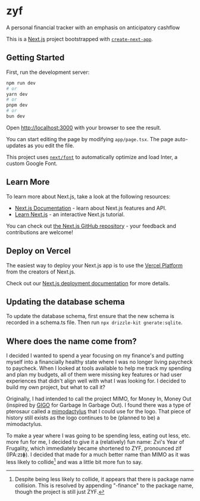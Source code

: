 # zyf

A personal financial tracker with an emphasis on anticipatory cashflow

This is a [Next.js](https://nextjs.org/) project bootstrapped with [`create-next-app`](https://github.com/vercel/next.js/tree/canary/packages/create-next-app).

## Getting Started

First, run the development server:

```bash
npm run dev
# or
yarn dev
# or
pnpm dev
# or
bun dev
```

Open [http://localhost:3000](http://localhost:3000) with your browser to see the result.

You can start editing the page by modifying `app/page.tsx`. The page auto-updates as you edit the file.

This project uses [`next/font`](https://nextjs.org/docs/basic-features/font-optimization) to automatically optimize and load Inter, a custom Google Font.

## Learn More

To learn more about Next.js, take a look at the following resources:

-   [Next.js Documentation](https://nextjs.org/docs) - learn about Next.js features and API.
-   [Learn Next.js](https://nextjs.org/learn) - an interactive Next.js tutorial.

You can check out [the Next.js GitHub repository](https://github.com/vercel/next.js/) - your feedback and contributions are welcome!

## Deploy on Vercel

The easiest way to deploy your Next.js app is to use the [Vercel Platform](https://vercel.com/new?utm_medium=default-template&filter=next.js&utm_source=create-next-app&utm_campaign=create-next-app-readme) from the creators of Next.js.

Check out our [Next.js deployment documentation](https://nextjs.org/docs/deployment) for more details.

## Updating the database schema

To update the database schema, first ensure that the new schema is recorded in
a schema.ts file. Then run `npx drizzle-kit gnerate:sqlite`.

## Where does the name come from?

I decided I wanted to spend a year focusing on my finance's and putting myself
into a financially healthy state where I was no longer living paycheck to
paycheck. When I looked at tools available to help me track my spending and
plan my budgets, all of them were missing key features or had user experiences
that didn't align well with what I was looking for. I decided to build my own
project, but what to call it?

Originally, I had intended to call the project MIMO, for Money In, Money Out
(inspired by [GIGO][garbage in, garbage out] for Garbage In Garbage Out). I
found there was a type of pterosaur called a [mimodactylus][mimodactylus] that
I could use for the logo. That piece of history still exists as the logo
continues to be (planned to be) a mimodactylus.

To make a year where I was going to be spending less, eating out less, etc.
more fun for me, I decided to give it a (relatively) fun name: Zvi's Year of
Frugality, which immediately became shortened to ZYF, pronounced zif (IPA:zɪɸ).
I decided that made for a much better name than MIMO as it was less likely to
collide[^collide] and was a little bit more fun to say.

[^collide]:
    Despite being less likely to collide, it appears that there is
    package name collision. This is resolved by appending "-finance" to the package
    name, though the project is still just ZYF.

[garbage in, garbage out]: https://en.wikipedia.org/wiki/Garbage_in%2C_garbage_out
[mimodactylus]: https://en.wikipedia.org/wiki/Mimodactylus
